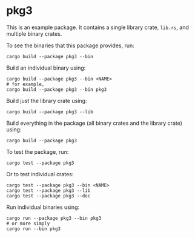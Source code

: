# pkg3

This is an example package.
It contains a single library crate, `lib.rs`, and multiple binary crates.

To see the binaries that this package provides, run:

```
cargo build --package pkg3 --bin
```

Build an individual binary using:

```
cargo build --package pkg3 --bin <NAME>
# for example,
cargo build --package pkg3 --bin pkg3
```

Build just the library crate using:

```
cargo build --package pkg3 --lib
```

Build everything in the package (all binary crates and the library crate) using:

```
cargo build --package pkg3
```

To test the package, run:

```
cargo test --package pkg3
```

Or to test individual crates:

```
cargo test --package pkg3 --bin <NAME>
cargo test --package pkg3 --lib
cargo test --package pkg3 --doc
```

Run individual binaries using:

```
cargo run --package pkg3 --bin pkg3
# or more simply
cargo run --bin pkg3
```
